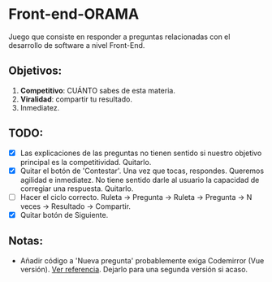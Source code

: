 # Front-end-ORAMA

Juego que consiste en responder a preguntas relacionadas con el desarrollo de software a nivel Front-End.

## Objetivos:
1. **Competitivo**: CUÁNTO sabes de esta materia.
2. **Viralidad**: compartir tu resultado.
3. Inmediatez.

## TODO:
- [x] Las explicaciones de las preguntas no tienen sentido si nuestro objetivo principal es la competitividad. Quitarlo.
- [x] Quitar el botón de 'Contestar'. Una vez que tocas, respondes. Queremos agilidad e inmediatez. No tiene sentido darle al usuario la capacidad de corregiar una respuesta. Quitarlo.
- [ ] Hacer el ciclo correcto. Ruleta -> Pregunta -> Ruleta -> Pregunta -> N veces -> Resultado -> Compartir.
- [x] Quitar botón de Siguiente.

## Notas:
- Añadir código a 'Nueva pregunta' probablemente exiga Codemirror (Vue versión). [Ver referencia](https://github.com/gluons/vue-highlight.js/blob/docs/src/views/home/Demo.vue). Dejarlo para una segunda versión si acaso.
